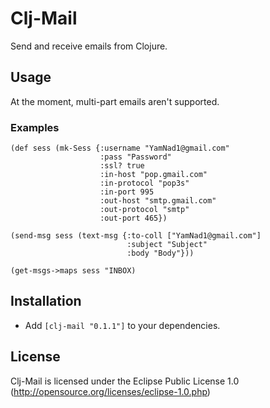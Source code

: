 # Clj-Mail

Send and receive emails from Clojure.

## Usage

At the moment, multi-part emails aren't supported.

### Examples

    (def sess (mk-Sess {:username "YamNad1@gmail.com"
                        :pass "Password"
                        :ssl? true
                        :in-host "pop.gmail.com"
                        :in-protocol "pop3s"
                        :in-port 995
                        :out-host "smtp.gmail.com"
                        :out-protocol "smtp"
                        :out-port 465})

    (send-msg sess (text-msg {:to-coll ["YamNad1@gmail.com"]
                              :subject "Subject"
                              :body "Body"}))

    (get-msgs->maps sess "INBOX)

## Installation

- Add `[clj-mail "0.1.1"]` to your dependencies.

## License

Clj-Mail is licensed under the Eclipse Public License 1.0 (http://opensource.org/licenses/eclipse-1.0.php)

